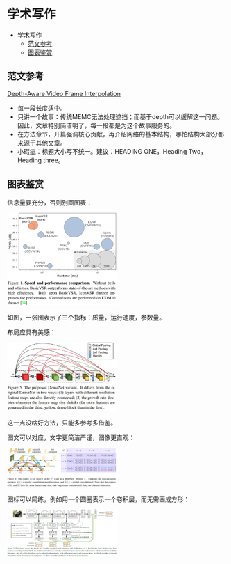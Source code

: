 # 学术写作

- [学术写作](#学术写作)
  - [范文参考](#范文参考)
  - [图表鉴赏](#图表鉴赏)

## 范文参考

[Depth-Aware Video Frame Interpolation](https://openaccess.thecvf.com/content_CVPR_2019/papers/Bao_Depth-Aware_Video_Frame_Interpolation_CVPR_2019_paper.pdf)

- 每一段长度适中。
- 只讲一个故事：传统MEMC无法处理遮挡；而基于depth可以缓解这一问题。因此，文章特别简洁明了，每一段都是为这个故事服务的。
- 在方法章节，开篇强调核心贡献，再介绍网络的基本结构，哪怕结构大部分都来源于其他文章。
- 小瑕疵：标题大小写不统一。建议：HEADING ONE，Heading Two，Heading three。

## 图表鉴赏

信息量要充分，否则别画图表：

<img src="../imgs/academic-writing.png" width="50%">

如图，一张图表示了三个指标：质量，运行速度，参数量。

布局应具有美感：

<img src="../imgs/academic-writing-2.png" width="50%">

这一点没啥好方法，只能多参考多借鉴。

图文可以对应，文字更简洁严谨，图像更直观：

<img src="../imgs/academic-writing-3.png" width="50%">

图标可以简练，例如用一个圆圈表示一个卷积层，而无需画成方形：

<img src="../imgs/academic-writing-4.png" width="50%">
